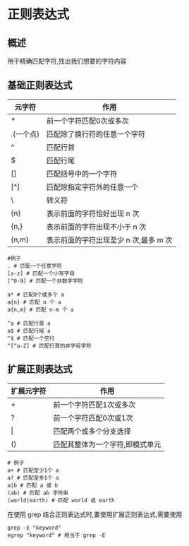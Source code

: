 # 正则表达式

## 概述

用于精确匹配字符,找出我们想要的字符内容

## 基础正则表达式

| 元字符    | 作用                                  |
| --------- | ------------------------------------- |
| *        | 前一个字符匹配0次或多次               |
| .(一个点) | 匹配除了换行符的任意一个字符          |
| ^         | 匹配行首                              |
| \$        | 匹配行尾                              |
| []        | 匹配括号中的一个字符                  |
| [^]       | 匹配除指定字符外的任意一个            |
| \         | 转义符                                |
| {n}       | 表示前面的字符恰好出现 n 次           |
| {n,}      | 表示前面的字符出现不小于 n 次         |
| {n,m}     | 表示前面的字符出现至少 n 次,最多 m 次 |

```shell
#例子
. # 匹配一个任意字符
[a-z] # 匹配一个小写字母
[^0-9] # 匹配一个非数字字符

a* # 匹配0个或多个 a
a{n} # 匹配 n 个 a
a{n,m} # 匹配 n-m 个 a

^a # 匹配行首 a
a$ # 匹配行尾 a
^$ # 匹配一个空行
^[^a-Z] # 匹配行首的非字母字符
```

## 扩展正则表达式

| 扩展元字符 | 作用                            |
| ---------- | ------------------------------- |
| +          | 前一个字符匹配1次或多次         |
| ?          | 前一个字符匹配0次或1次          |
| \|         | 匹配两个或多个分支选择          |
| ()         | 匹配其整体为一个字符,即模式单元 |

```shell
# 例子
a+ # 匹配至少1个 a
a? # 匹配至多1个 a
a|b # 匹配 a 或 b
(ab) # 匹配 ab 字符串
(world|earth) # 匹配 world 或 earth
```

在使用 grep 结合正则表达式时,要使用扩展正则表达式,需要使用

```shell
grep -E "keyword"
egrep "keyword" # 相当于 grep -E
```
